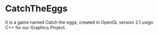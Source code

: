 # CatchTheEggs

It is a game named Catch the eggs, created in OpenGL version 2.1 usign C++ for our Graphics Project.

